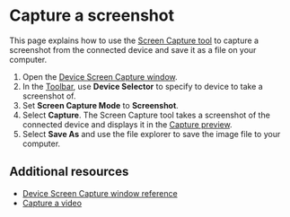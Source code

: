 # Capture a screenshot

This page explains how to use the [Screen Capture tool](screen-capture.md) to capture a screenshot from the connected device and save it as a file on your computer.

1. Open the [Device Screen Capture window](screen-capture-window-reference.md).
2. In the [Toolbar](screen-capture-window-reference.md#toolbar), use **Device Selector** to specify to device to take a screenshot of.
3. Set **Screen Capture Mode** to **Screenshot**.
4. Select **Capture**. The Screen Capture tool takes a screenshot of the connected device and displays it in the [Capture preview](screen-capture-window-reference.md#capture-preview).
5. Select **Save As** and use the file explorer to save the image file to your computer.

## Additional resources

* [Device Screen Capture window reference](screen-capture-window-reference.md)
* [Capture a video](screen-capture-video.md)